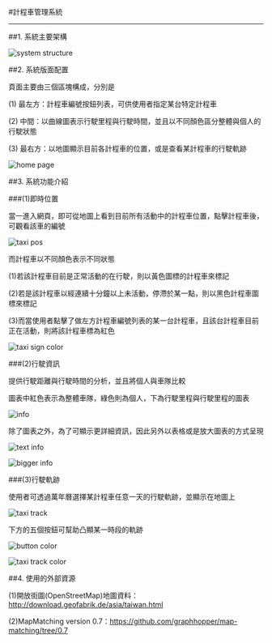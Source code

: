 #計程車管理系統

---

##1. 系統主要架構

![system structure](https://github.com/rox38431/Taxi_Management/blob/master/Demo_IMAGE/system.png)

##2. 系統版面配置

頁面主要由三個區塊構成，分別是

(1) 最左方：計程車編號按鈕列表，可供使用者指定某台特定計程車

(2) 中間：以曲線圖表示行駛里程與行駛時間，並且以不同顏色區分整體與個人的行駛狀態

(3) 最右方：以地圖顯示目前各計程車的位置，或是查看某計程車的行駛軌跡

![home page](https://github.com/rox38431/Taxi_Management/blob/master/Demo_IMAGE/page.png)


##3. 系統功能介紹

###(1)即時位置

當一進入網頁，即可從地圖上看到目前所有活動中的計程車位置，點擊計程車後，可觀看該車的編號

![taxi pos](https://github.com/rox38431/Taxi_Management/blob/master/Demo_IMAGE/present_pos.png)

而計程車以不同顏色表示不同狀態

(1)若該計程車目前是正常活動的在行駛，則以黃色圖標的計程車來標記

(2)若是該計程車以經連續十分鐘以上未活動，停滯於某一點，則以黑色計程車圖標來標記

(3)而當使用者點擊了做左方計程車編號列表的某一台計程車，且該台計程車目前正在活動，則將該計程車標為紅色

![taxi sign color](https://github.com/rox38431/Taxi_Management/blob/master/Demo_IMAGE/mark.png)

###(2)行駛資訊

提供行駛距離與行駛時間的分析，並且將個人與車隊比較

圖表中紅色表示為整體車隊，綠色則為個人，下為行駛里程與行駛里程的圖表

![info](https://github.com/rox38431/Taxi_Management/blob/master/Demo_IMAGE/info.png)

除了圖表之外，為了可顯示更詳細資訊，因此另外以表格或是放大圖表的方式呈現

![text info](https://github.com/rox38431/Taxi_Management/blob/master/Demo_IMAGE/text_info.png)

![bigger info](https://github.com/rox38431/Taxi_Management/blob/master/Demo_IMAGE/bar.png)

###(3)行駛軌跡

使用者可透過萬年曆選擇某計程車任意一天的行駛軌跡，並顯示在地圖上

![taxi track](https://github.com/rox38431/Taxi_Management/blob/master/Demo_IMAGE/taxi_track.png)

下方的五個按鈕可幫助凸顯某一時段的軌跡

![button color](https://github.com/rox38431/Taxi_Management/blob/master/Demo_IMAGE/button_color.png)

![taxi track color](https://github.com/rox38431/Taxi_Management/blob/master/Demo_IMAGE/track_color.png)


##4. 使用的外部資源

(1)開放街圖(OpenStreetMap)地圖資料：http://download.geofabrik.de/asia/taiwan.html

(2)MapMatching version 0.7：https://github.com/graphhopper/map-matching/tree/0.7
